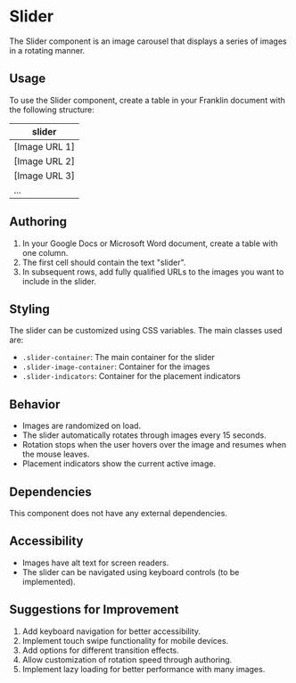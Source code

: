 # Slider

The Slider component is an image carousel that displays a series of images in a rotating manner.

## Usage

To use the Slider component, create a table in your Franklin document with the following structure:

| slider |
|--------|
| [Image URL 1] |
| [Image URL 2] |
| [Image URL 3] |
| ... |

## Authoring

1. In your Google Docs or Microsoft Word document, create a table with one column.
2. The first cell should contain the text "slider".
3. In subsequent rows, add fully qualified URLs to the images you want to include in the slider.

## Styling

The slider can be customized using CSS variables. The main classes used are:

- `.slider-container`: The main container for the slider
- `.slider-image-container`: Container for the images
- `.slider-indicators`: Container for the placement indicators

## Behavior

- Images are randomized on load.
- The slider automatically rotates through images every 15 seconds.
- Rotation stops when the user hovers over the image and resumes when the mouse leaves.
- Placement indicators show the current active image.

## Dependencies

This component does not have any external dependencies.

## Accessibility

- Images have alt text for screen readers.
- The slider can be navigated using keyboard controls (to be implemented).

## Suggestions for Improvement

1. Add keyboard navigation for better accessibility.
2. Implement touch swipe functionality for mobile devices.
3. Add options for different transition effects.
4. Allow customization of rotation speed through authoring.
5. Implement lazy loading for better performance with many images.
